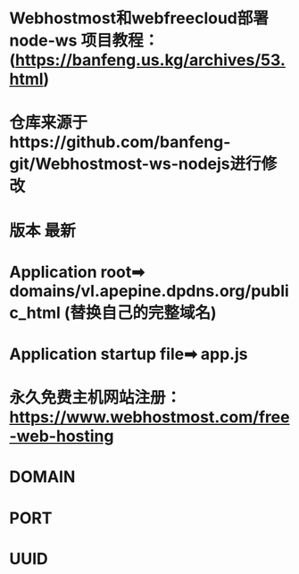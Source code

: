 # Webhostmost和webfreecloud部署 node-ws 项目教程： (https://banfeng.us.kg/archives/53.html)
# 仓库来源于https://github.com/banfeng-git/Webhostmost-ws-nodejs进行修改
# 版本 最新
# Application root➡ domains/vl.apepine.dpdns.org/public_html (替换自己的完整域名)
# Application startup file➡ app.js
# 永久免费主机网站注册：https://www.webhostmost.com/free-web-hosting
# DOMAIN
# PORT
# UUID
